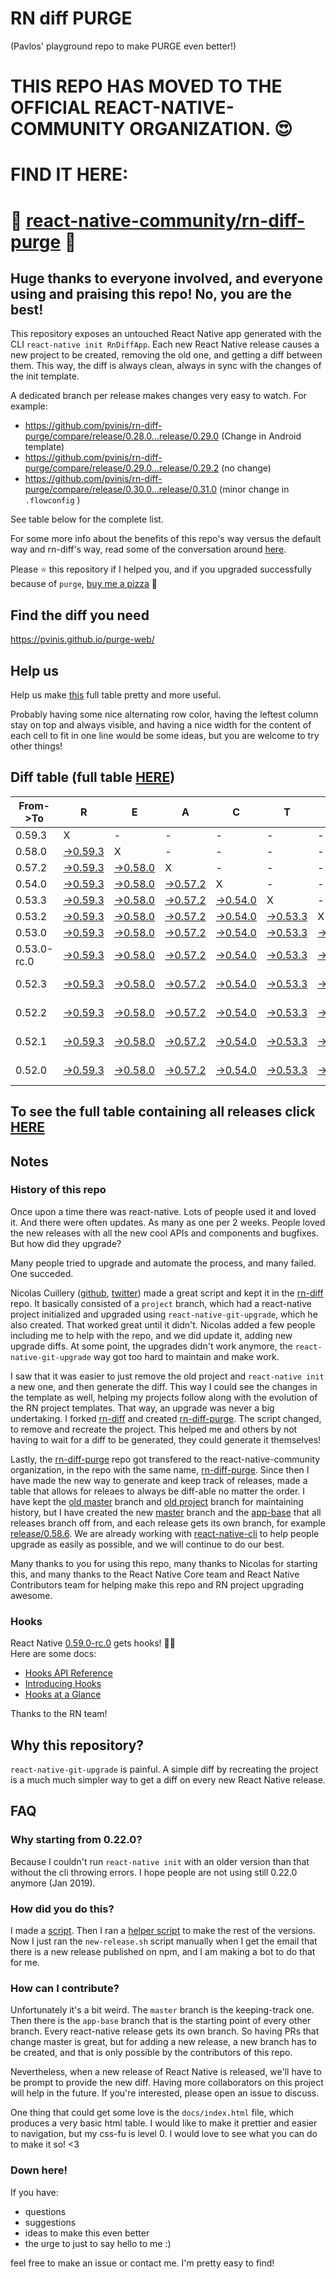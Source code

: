 # RN diff PURGE
(Pavlos' playground repo to make PURGE even better!)

# THIS REPO HAS MOVED TO THE OFFICIAL REACT-NATIVE-COMMUNITY ORGANIZATION. 😍
# FIND IT HERE:  
# 💪 [react-native-community/rn-diff-purge](https://github.com/react-native-community/rn-diff-purge) 🎉
## Huge thanks to everyone involved, and everyone using and praising this repo! No, you are the best!

This repository exposes an untouched React Native app generated with the CLI
`react-native init RnDiffApp`. Each new React Native release causes a new project to be created, removing the old one, and getting a diff between them. This way, the diff is always clean, always in sync with the changes of the init template.

A dedicated branch per release makes changes very easy
to watch. For example:

* https://github.com/pvinis/rn-diff-purge/compare/release/0.28.0...release/0.29.0
(Change in Android template)
* https://github.com/pvinis/rn-diff-purge/compare/release/0.29.0...release/0.29.2
(no change)
* https://github.com/pvinis/rn-diff-purge/compare/release/0.30.0...release/0.31.0
(minor change in `.flowconfig` )

See table below for the complete list.

For some more info about the benefits of this repo's way versus the default way and rn-diff's way, read some of the conversation around [here](https://github.com/react-native-community/discussions-and-proposals/issues/68#issuecomment-452227478).

Please :star: this repository if I helped you, and if you upgraded successfully because of `purge`, [buy me a pizza](https://www.buymeacoffee.com/DGWwHVZ4s) :pizza:

## Find the diff you need
https://pvinis.github.io/purge-web/

## Help us
Help us make [this](https://pvinis.github.io/rn-diff-purge) full table pretty and more useful.

Probably having some nice alternating row color, having the leftest column stay on top and always visible, and having a nice width for the content of each cell to fit in one line would be some ideas, but you are welcome to try other things!

## Diff table (full table [HERE](https://pvinis.github.io/rn-diff-purge))

| From->To    | R                                                                                               | E                                                                                               | A                                                                                               | C                                                                                               | T                                                                                               |                                                                                                 | N                                                                                               | A                                                                                                    | T                                                                                          | I                                                                                          | V                                                                                          | E   |
| ----------- | ----------------------------------------------------------------------------------------------- | ----------------------------------------------------------------------------------------------- | ----------------------------------------------------------------------------------------------- | ----------------------------------------------------------------------------------------------- | ----------------------------------------------------------------------------------------------- | ----------------------------------------------------------------------------------------------- | ----------------------------------------------------------------------------------------------- | ---------------------------------------------------------------------------------------------------- | ------------------------------------------------------------------------------------------ | ------------------------------------------------------------------------------------------ | ------------------------------------------------------------------------------------------ | --- |
| 0.59.3      | X                                                                                               | -                                                                                               | -                                                                                               | -                                                                                               | -                                                                                               | -                                                                                               | -                                                                                               | -                                                                                                    | -                                                                                          | -                                                                                          | -                                                                                          | -   |
| 0.58.0      | [->0.59.3](https://github.com/pvinis/rn-diff-purge/compare/release/0.58.0..release/0.59.3)      | X                                                                                               | -                                                                                               | -                                                                                               | -                                                                                               | -                                                                                               | -                                                                                               | -                                                                                                    | -                                                                                          | -                                                                                          | -                                                                                          | -   |
| 0.57.2      | [->0.59.3](https://github.com/pvinis/rn-diff-purge/compare/release/0.57.2..release/0.59.3)      | [->0.58.0](https://github.com/pvinis/rn-diff-purge/compare/release/0.57.2..release/0.58.0)      | X                                                                                               | -                                                                                               | -                                                                                               | -                                                                                               | -                                                                                               | -                                                                                                    | -                                                                                          | -                                                                                          | -                                                                                          | -   |
| 0.54.0      | [->0.59.3](https://github.com/pvinis/rn-diff-purge/compare/release/0.54.0..release/0.59.3)      | [->0.58.0](https://github.com/pvinis/rn-diff-purge/compare/release/0.54.0..release/0.58.0)      | [->0.57.2](https://github.com/pvinis/rn-diff-purge/compare/release/0.54.0..release/0.57.2)      | X                                                                                               | -                                                                                               | -                                                                                               | -                                                                                               | -                                                                                                    | -                                                                                          | -                                                                                          | -                                                                                          | -   |
| 0.53.3      | [->0.59.3](https://github.com/pvinis/rn-diff-purge/compare/release/0.53.3..release/0.59.3)      | [->0.58.0](https://github.com/pvinis/rn-diff-purge/compare/release/0.53.3..release/0.58.0)      | [->0.57.2](https://github.com/pvinis/rn-diff-purge/compare/release/0.53.3..release/0.57.2)      | [->0.54.0](https://github.com/pvinis/rn-diff-purge/compare/release/0.53.3..release/0.54.0)      | X                                                                                               | -                                                                                               | -                                                                                               | -                                                                                                    | -                                                                                          | -                                                                                          | -                                                                                          | -   |
| 0.53.2      | [->0.59.3](https://github.com/pvinis/rn-diff-purge/compare/release/0.53.2..release/0.59.3)      | [->0.58.0](https://github.com/pvinis/rn-diff-purge/compare/release/0.53.2..release/0.58.0)      | [->0.57.2](https://github.com/pvinis/rn-diff-purge/compare/release/0.53.2..release/0.57.2)      | [->0.54.0](https://github.com/pvinis/rn-diff-purge/compare/release/0.53.2..release/0.54.0)      | [->0.53.3](https://github.com/pvinis/rn-diff-purge/compare/release/0.53.2..release/0.53.3)      | X                                                                                               | -                                                                                               | -                                                                                                    | -                                                                                          | -                                                                                          | -                                                                                          | -   |
| 0.53.0      | [->0.59.3](https://github.com/pvinis/rn-diff-purge/compare/release/0.53.0..release/0.59.3)      | [->0.58.0](https://github.com/pvinis/rn-diff-purge/compare/release/0.53.0..release/0.58.0)      | [->0.57.2](https://github.com/pvinis/rn-diff-purge/compare/release/0.53.0..release/0.57.2)      | [->0.54.0](https://github.com/pvinis/rn-diff-purge/compare/release/0.53.0..release/0.54.0)      | [->0.53.3](https://github.com/pvinis/rn-diff-purge/compare/release/0.53.0..release/0.53.3)      | [->0.53.2](https://github.com/pvinis/rn-diff-purge/compare/release/0.53.0..release/0.53.2)      | X                                                                                               | -                                                                                                    | -                                                                                          | -                                                                                          | -                                                                                          | -   |
| 0.53.0-rc.0 | [->0.59.3](https://github.com/pvinis/rn-diff-purge/compare/release/0.53.0-rc.0..release/0.59.3) | [->0.58.0](https://github.com/pvinis/rn-diff-purge/compare/release/0.53.0-rc.0..release/0.58.0) | [->0.57.2](https://github.com/pvinis/rn-diff-purge/compare/release/0.53.0-rc.0..release/0.57.2) | [->0.54.0](https://github.com/pvinis/rn-diff-purge/compare/release/0.53.0-rc.0..release/0.54.0) | [->0.53.3](https://github.com/pvinis/rn-diff-purge/compare/release/0.53.0-rc.0..release/0.53.3) | [->0.53.2](https://github.com/pvinis/rn-diff-purge/compare/release/0.53.0-rc.0..release/0.53.2) | [->0.53.0](https://github.com/pvinis/rn-diff-purge/compare/release/0.53.0-rc.0..release/0.53.0) | X                                                                                                    | -                                                                                          | -                                                                                          | -                                                                                          | -   |
| 0.52.3      | [->0.59.3](https://github.com/pvinis/rn-diff-purge/compare/release/0.52.3..release/0.59.3)      | [->0.58.0](https://github.com/pvinis/rn-diff-purge/compare/release/0.52.3..release/0.58.0)      | [->0.57.2](https://github.com/pvinis/rn-diff-purge/compare/release/0.52.3..release/0.57.2)      | [->0.54.0](https://github.com/pvinis/rn-diff-purge/compare/release/0.52.3..release/0.54.0)      | [->0.53.3](https://github.com/pvinis/rn-diff-purge/compare/release/0.52.3..release/0.53.3)      | [->0.53.2](https://github.com/pvinis/rn-diff-purge/compare/release/0.52.3..release/0.53.2)      | [->0.53.0](https://github.com/pvinis/rn-diff-purge/compare/release/0.52.3..release/0.53.0)      | [->0.53.0-rc.0](https://github.com/pvinis/rn-diff-purge/compare/release/0.52.3..release/0.53.0-rc.0) | X                                                                                          | -                                                                                          | -                                                                                          | -   |
| 0.52.2      | [->0.59.3](https://github.com/pvinis/rn-diff-purge/compare/release/0.52.2..release/0.59.3)      | [->0.58.0](https://github.com/pvinis/rn-diff-purge/compare/release/0.52.2..release/0.58.0)      | [->0.57.2](https://github.com/pvinis/rn-diff-purge/compare/release/0.52.2..release/0.57.2)      | [->0.54.0](https://github.com/pvinis/rn-diff-purge/compare/release/0.52.2..release/0.54.0)      | [->0.53.3](https://github.com/pvinis/rn-diff-purge/compare/release/0.52.2..release/0.53.3)      | [->0.53.2](https://github.com/pvinis/rn-diff-purge/compare/release/0.52.2..release/0.53.2)      | [->0.53.0](https://github.com/pvinis/rn-diff-purge/compare/release/0.52.2..release/0.53.0)      | [->0.53.0-rc.0](https://github.com/pvinis/rn-diff-purge/compare/release/0.52.2..release/0.53.0-rc.0) | [->0.52.3](https://github.com/pvinis/rn-diff-purge/compare/release/0.52.2..release/0.52.3) | X                                                                                          | -                                                                                          | -   |
| 0.52.1      | [->0.59.3](https://github.com/pvinis/rn-diff-purge/compare/release/0.52.1..release/0.59.3)      | [->0.58.0](https://github.com/pvinis/rn-diff-purge/compare/release/0.52.1..release/0.58.0)      | [->0.57.2](https://github.com/pvinis/rn-diff-purge/compare/release/0.52.1..release/0.57.2)      | [->0.54.0](https://github.com/pvinis/rn-diff-purge/compare/release/0.52.1..release/0.54.0)      | [->0.53.3](https://github.com/pvinis/rn-diff-purge/compare/release/0.52.1..release/0.53.3)      | [->0.53.2](https://github.com/pvinis/rn-diff-purge/compare/release/0.52.1..release/0.53.2)      | [->0.53.0](https://github.com/pvinis/rn-diff-purge/compare/release/0.52.1..release/0.53.0)      | [->0.53.0-rc.0](https://github.com/pvinis/rn-diff-purge/compare/release/0.52.1..release/0.53.0-rc.0) | [->0.52.3](https://github.com/pvinis/rn-diff-purge/compare/release/0.52.1..release/0.52.3) | [->0.52.2](https://github.com/pvinis/rn-diff-purge/compare/release/0.52.1..release/0.52.2) | X                                                                                          | -   |
| 0.52.0      | [->0.59.3](https://github.com/pvinis/rn-diff-purge/compare/release/0.52.0..release/0.59.3)      | [->0.58.0](https://github.com/pvinis/rn-diff-purge/compare/release/0.52.0..release/0.58.0)      | [->0.57.2](https://github.com/pvinis/rn-diff-purge/compare/release/0.52.0..release/0.57.2)      | [->0.54.0](https://github.com/pvinis/rn-diff-purge/compare/release/0.52.0..release/0.54.0)      | [->0.53.3](https://github.com/pvinis/rn-diff-purge/compare/release/0.52.0..release/0.53.3)      | [->0.53.2](https://github.com/pvinis/rn-diff-purge/compare/release/0.52.0..release/0.53.2)      | [->0.53.0](https://github.com/pvinis/rn-diff-purge/compare/release/0.52.0..release/0.53.0)      | [->0.53.0-rc.0](https://github.com/pvinis/rn-diff-purge/compare/release/0.52.0..release/0.53.0-rc.0) | [->0.52.3](https://github.com/pvinis/rn-diff-purge/compare/release/0.52.0..release/0.52.3) | [->0.52.2](https://github.com/pvinis/rn-diff-purge/compare/release/0.52.0..release/0.52.2) | [->0.52.1](https://github.com/pvinis/rn-diff-purge/compare/release/0.52.0..release/0.52.1) | X   |

## To see the full table containing all releases click [HERE](https://pvinis.github.io/rn-diff-purge)

## Notes

### History of this repo

Once upon a time there was react-native. Lots of people used it and loved it. And there were often updates. As many as one per 2 weeks. People loved the new releases with all the new cool APIs and components and bugfixes. But how did they upgrade?

Many people tried to upgrade and automate the process, and many failed. One succeded.

Nicolas Cuillery ([github](https://github.com/ncuillery), [twitter](https://twitter.com/ncuillery)) made a great script and kept it in the [rn-diff](https://github.com/ncuillery/rn-diff) repo. It basically consisted of a `project` branch, which had a react-native project initialized and upgraded using `react-native-git-upgrade`, which he also created. That worked great until it didn't. Nicolas added a few people including me to help with the repo, and we did update it, adding new upgrade diffs. At some point, the upgrades didn't work anymore, the `react-native-git-upgrade` way got too hard to maintain and make work.

I saw that it was easier to just remove the old project and `react-native init` a new one, and then generate the diff. This way I could see the changes in the template as well, helping my projects follow along with the evolution of the RN project templates. That way, an upgrade was never a big undertaking. I forked [rn-diff](https://github.com/ncuillery/rn-diff) and created [rn-diff-purge](https://github.com/pvinis/rn-diff-purge). The script changed, to remove and recreate the project. This helped me and others by not having to wait for a diff to be generated, they could generate it themselves!

Lastly, the [rn-diff-purge](https://github.com/pvinis/rn-diff-purge) repo got transfered to the react-native-community organization, in the repo with the same name, [rn-diff-purge](https://github.com/react-native-community/rn-diff-purge). Since then I have made the new way to generate and keep track of releases, made a table that allows for releaes to always be diff-able no matter the order. I have kept the [old master](https://github.com/pvinis/rn-diff-purge/tree/old/master) branch and [old project](https://github.com/pvinis/rn-diff-purge/tree/old/project) branch for maintaining history, but I have created the new [master](https://github.com/pvinis/rn-diff-purge/tree/master) branch and the [app-base](https://github.com/pvinis/rn-diff-purge/tree/app-base) that all releases branch off from, and each release gets its own branch, for example [release/0.58.6](https://github.com/pvinis/rn-diff-purge/tree/release/0.58.6). We are already working with [react-native-cli](https://github.com/react-native-community/react-native-cli) to help people upgrade as easily as possible, and we will continue to do our best.

Many thanks to you for using this repo, many thanks to Nicolas for starting this, and many thanks to the React Native Core team and React Native Contributors team for helping make this repo and RN project upgrading awesome.

### Hooks
React Native [0.59.0-rc.0](https://github.com/pvinis/rn-diff-purge#version-changes) gets hooks! 🎉🥳  
Here are some docs:
- [Hooks API Reference](https://reactjs.org/docs/hooks-reference.html)
- [Introducing Hooks](https://reactjs.org/docs/hooks-intro.html)
- [Hooks at a Glance](https://reactjs.org/docs/hooks-overview.html)

Thanks to the RN team!

## Why this repository?
`react-native-git-upgrade` is painful. A simple diff by recreating the project is a much much simpler way to get a diff on every new React Native release.

## FAQ

### Why starting from 0.22.0?

Because I couldn't run `react-native init` with an older version than that without the cli throwing errors. I hope people are not using still 0.22.0 anymore (Jan 2019).

### How did you do this?

I made a [script](https://github.com/pvinis/rn-diff-purge/blob/master/new-release.sh). Then I ran a [helper script](https://github.com/pvinis/rn-diff-purge/blob/master/new-release.sh) to make the rest of the versions.
Now I just ran the `new-release.sh` script manually when I get the email that there is a new release published on npm, and I am making a bot to do that for me.

### How can I contribute?

Unfortunately it's a bit weird. The `master` branch is the keeping-track one. Then there is the `app-base` branch that is the starting point of every other branch. Every react-native release gets its own branch. So having PRs that change master is great, but for adding a new release, a new branch has to be created, and that is only possible by the contributors of this repo.

Nevertheless, when a new release of React Native is released, we'll have to be prompt to provide
the new diff. Having more collaborators on this project will help in the future. If you're interested, please open an issue to discuss.

One thing that could get some love is the `docs/index.html` file, which produces a very basic html table. I would like to make it prettier and easier to navigation, but my css-fu is level 0. I would love to see what you can do to make it so! <3

### Down here!

If you have: 
- questions
- suggestions
- ideas to make this even better
- the urge to just to say hello to me :)

feel free to make an issue or contact me. I'm pretty easy to find!
